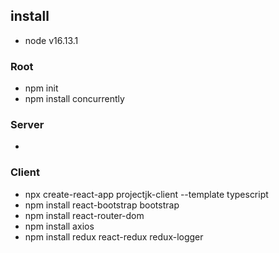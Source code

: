 ## install
* node v16.13.1

### Root
* npm init
* npm install concurrently

### Server
*

### Client
* npx create-react-app projectjk-client --template typescript
* npm install react-bootstrap bootstrap
* npm install react-router-dom
* npm install axios
* npm install redux react-redux redux-logger